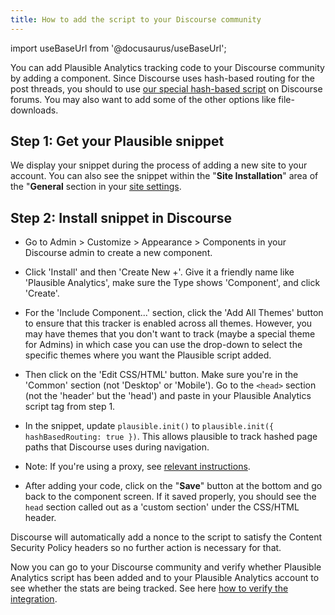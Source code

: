 ```yaml
---
title: How to add the script to your Discourse community
---
```


import useBaseUrl from '@docusaurus/useBaseUrl';

You can add Plausible Analytics tracking code to your Discourse community by adding a component. Since Discourse uses hash-based routing for the post threads, you should to use [our special hash-based script](hash-based-routing.md) on Discourse forums. You may also want to add some of the other options like file-downloads.

## Step 1: Get your Plausible snippet

We display your snippet during the process of adding a new site to your account. You can also see the snippet within the "**Site Installation**" area of the "**General** section in your [site settings](website-settings.md).

## Step 2: Install snippet in Discourse

* Go to Admin > Customize > Appearance > Components in your Discourse admin to create a new component.

* Click 'Install' and then 'Create New +'. Give it a friendly name like 'Plausible Analytics', make sure the Type shows 'Component', and click 'Create'.

* For the 'Include Component...' section, click the 'Add All Themes' button to ensure that this tracker is enabled across all themes. However, you may have themes that you don't want to track (maybe a special theme for Admins) in which case you can use the drop-down to select the specific themes where you want the Plausible script added.

* Then click on the 'Edit CSS/HTML' button. Make sure you're in the 'Common' section (not 'Desktop' or 'Mobile'). Go to the `<head>` section (not the 'header' but the 'head') and paste in your Plausible Analytics script tag from step 1.

* In the snippet, update `plausible.init()` to `plausible.init({ hashBasedRouting: true })`. This allows plausible to track hashed page paths that Discourse uses during navigation.

* Note: If you're using a proxy, see [relevant instructions](/proxy/introduction.md).

* After adding your code, click on the "**Save**" button at the bottom and go back to the component screen. If it saved properly, you should see the `head` section called out as a 'custom section' under the CSS/HTML header.

Discourse will automatically add a nonce to the script to satisfy the Content Security Policy headers so no further action is necessary for that.

Now you can go to your Discourse community and verify whether Plausible Analytics script has been added and to your Plausible Analytics account to see whether the stats are being tracked. See here [how to verify the integration](troubleshoot-integration.md).
